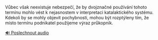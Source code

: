 
Vůbec však neexistuje nebezpečí, že by dvojznačné používání tohoto termínu mohlo vést k nejasnostem v interpretaci katalaktického systému. Kdekoli by se mohly objevit pochybnosti, mohou být rozptýleny tím, že místo termínu podnikatel použijeme výraz průkopník.

[🔊 Poslechnout audio](/data/7-paragraphs/audio/chapter_50/para_007-Vbec-vak-neexistuje-nebezpe-e-by-dvojznan.mp3)
